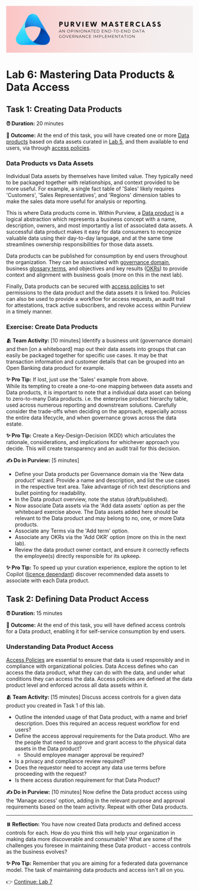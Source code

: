 ![Banner](./assets/banner.png)

# Lab 6: Mastering Data Products & Data Access

## Task 1: Creating Data Products

**⏰ Duration:** 20 minutes

**🎯 Outcome:** At the end of this task, you will have created one or more [Data products](https://learn.microsoft.com/purview/what-is-data-catalog#data-products) based on data assets curated in [Lab 5](/Lab-05%20-%20Curating%20Data%20Assets.md), and them available to end users, via through [access policies](https://learn.microsoft.com/purview/how-to-manage-data-catalog-access-policies).

### Data Products vs Data Assets

Individual Data assets by themselves have limited value. They typically need to be packaged together with relationships, and context provided to be more useful. For example, a single fact table of 'Sales' likely requires 'Customers', 'Sales Representatives', and 'Regions' dimension tables to make the sales data more useful for analysis or reporting.

This is where Data products come in. Within Purview, a [Data product](https://learn.microsoft.com/purview/concept-data-products#whats-a-data-product) is a logical abstraction which represents a business concept with a name, description, owners, and most importantly a list of associated data assets. A successful data product makes it easy for data consumers to recognize valuable data using their day-to-day language, and at the same time streamlines ownership responsibilities for those data assets.

Data products can be published for consumption by end users throughout the organization. They can be associated with [governance domain](https://learn.microsoft.com/purview/what-is-data-catalog#governance-domains), business [glossary terms](https://learn.microsoft.com/purview/what-is-data-catalog#glossary-terms), and objectives and key results ([OKRs](https://learn.microsoft.com/purview/what-is-data-catalog#okrs)) to provide context and alignment with business goals (more on this in the next lab).

Finally, Data products can be secured with [access policies](https://learn.microsoft.com/purview/how-to-manage-data-catalog-access-policies) to set permissions to the data product and the data assets it is linked too. Policies can also be used to provide a workflow for access requests, an audit trail for attestations, track active subscribers, and revoke access within Purview in a timely manner.

### Exercise: Create Data Products

**🫂 Team Activity:** [10 minutes] Identify a business unit (governance domain) and then [on a whiteboard] map out their data assets into groups that can easily be packaged together for specific use cases. It may be that transaction information and customer details that can be grouped into an Open Banking data product for example.

**✨ Pro Tip:** If lost, just use the 'Sales' example from above.  
While its tempting to create a one-to-one mapping between data assets and Data products, it is important to note that a individual data asset can belong to zero-to-many Data products. i.e. the enterprise product hierarchy table, used across numerous reporting and downstream solutions. Carefully consider the trade-offs when deciding on the approach, especially across the entire data lifecycle, and when governance grows across the data estate.

**✨ Pro Tip:** Create a Key-Design-Decision (KDD) which articulates the rationale, considerations, and implications for whichever approach you decide. This will create transparency and an audit trail for this decision.

**✍️ Do in Purview:** [5 minutes]

- Define your Data products per Governance domain via the 'New data product' wizard. Provide a name and description, and list the use cases in the respective text area. Take advantage of rich text descriptions and bullet pointing for readability.
- In the Data product overview, note the status (draft/published).
- Now associate Data assets via the 'Add data assets' option as per the whiteboard exercise above. The Data assets added here should be relevant to the Data product and may belong to no, one, or more Data products.
- Associate any Terms via the 'Add term' option.
- Associate any OKRs via the 'Add OKR' option (more on this in the next lab).
- Review the data product owner contact, and ensure it correctly reflects the employee(s) directly responsible for its upkeep.

**✨ Pro Tip:** To speed up your curation experience, explore the option to let Copilot ([licence dependant](https://learn.microsoft.com/purview/copilot-in-purview-overview)) discover recommended data assets to associate with each Data product.

## Task 2: Defining Data Product Access

**⏰ Duration:** 15 minutes

**🎯 Outcome:** At the end of this task, you will have defined access controls for a Data product, enabling it for self-service consumption by end users.

### Understanding Data Product Access

[Access Policies](https://learn.microsoft.com/purview/how-to-manage-data-catalog-access-policies) are essential to ensure that data is used responsibly and in compliance with organizational policies. Data Access defines who can access the data product, what they can do with the data, and under what conditions they can access the data. Access policies are defined at the data product level and enforced across all data assets within it.

**🫂 Team Activity:** [15 minutes] Discuss access controls for a given data product you created in Task 1 of this lab.

- Outline the intended usage of that Data product, with a name and brief description. Does this required an access request workflow for end users?
- Define the access approval requirements for the Data product. Who are the people that need to approve and grant access to the physical data assets in the Data product?
  - Should employee manager approval be required?
- Is a privacy and compliance review required?
- Does the requestor need to accept any data use terms before proceeding with the request?
- Is there access duration requirement for that Data Product?

**✍️ Do in Purview:** [10 minutes] Now define the Data product access using the 'Manage access' option, adding in the relevant purpose and approval requirements based on the team activity. Repeat with other Data products.

---

**⏸️ Reflection:** You have now created Data products and defined access controls for each. How do you think this will help your organization in making data more discoverable and consumable? What are some of the challenges you foresee in maintaining these Data product - access controls as the business evolves?

**✨ Pro Tip:** Remember that you are aiming for a federated data governance model. The task of maintaining data products and access isn't all on you.

👉 [Continue: Lab 7](./Lab-07%20-%20OKRs.md)
